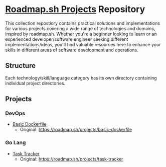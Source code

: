 # [Roadmap.sh Projects](https://roadmap.sh/projects) Repository

This collection repostiory contains practical solutions and implementations for various projects covering a wide range of technologies and domains, inspired by roadmap.sh. Whether you're a beginner looking to learn or an experienced developer/software engineer seeking different implementations/ideas, you'll find valuable resources here to enhance your skills in different areas of software development and operations.

## Structure

Each technology/skill/language category has its own directory containing individual project directories.

## Projects

### DevOps

- [Basic Dockerfile](https://github.com/Younesi/roadmap-projects/tree/main/devops/1-basic-docker-file)
  - Original: https://roadmap.sh/projects/basic-dockerfile

### Go Lang

- [Task Tracker](https://github.com/Younesi/roadmap-projects/tree/main/go/1-task-tracker)
  - Original: https://roadmap.sh/projects/task-tracker